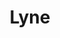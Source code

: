 ---
layout: redirect.njk
hideInSitemap: true
tags: level2
key: lyne_fr
title: Lyne 
redirect: /fr/design-system/lyne/overview/
parent: designsystem_fr
order: 40
---